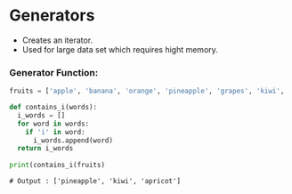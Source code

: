 # Generators

- Creates an iterator.
- Used for large data set which requires hight memory.

### Generator Function:

```python
fruits = ['apple', 'banana', 'orange', 'pineapple', 'grapes', 'kiwi', 'apricot', 'mango']

def contains_i(words):
  i_words = []
  for word in words:
    if 'i' in word:
      i_words.append(word)
  return i_words
  
print(contains_i(fruits)
```

```output
# Output : ['pineapple', 'kiwi', 'apricot']
```      
